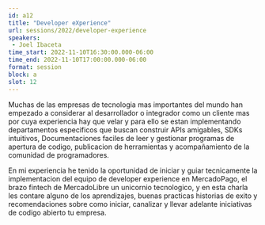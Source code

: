 ```yaml
---
id: a12
title: "Developer eXperience"
url: sessions/2022/developer-experience 
speakers:
 - Joel Ibaceta
time_start: 2022-11-10T16:30:00.000-06:00
time_end: 2022-11-10T17:00:00.000-06:00
format: session
block: a
slot: 12
---
```


Muchas de las empresas de tecnologia mas importantes del mundo han empezado a considerar al desarrollador o integrador como un cliente mas por cuya experiencia hay que velar y para ello se estan implementando departamentos especificos que buscan construir APIs amigables, SDKs intuitivos, Documentaciones faciles de leer y gestionar programas de apertura de codigo, publicacion de herramientas y acompañamiento de la comunidad de programadores.

En mi experiencia he tenido la oportunidad de iniciar y guiar tecnicamente la implementacion del equipo de developer experience en MercadoPago, el brazo fintech de MercadoLibre un unicornio tecnologico, y en esta charla les contare alguno de los aprendizajes, buenas practicas historias de exito y recomendaciones sobre como iniciar, canalizar y llevar adelante iniciativas de codigo abierto tu empresa.